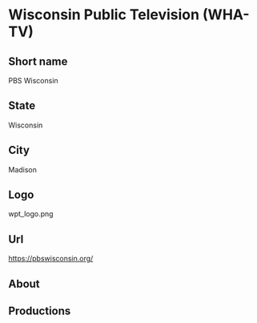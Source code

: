 # Wisconsin Public Television (WHA-TV)

## Short name

PBS Wisconsin

## State

Wisconsin

## City

Madison

## Logo

wpt\_logo.png

## Url

https://pbswisconsin.org/

## About



## Productions
